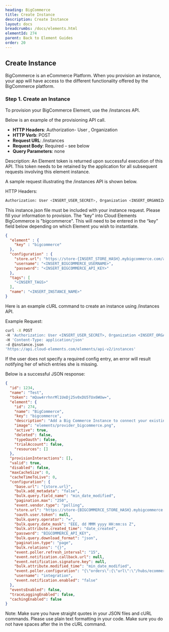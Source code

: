 ```yaml
---
heading: BigCommerce
title: Create Instance
description: Create Instance
layout: docs
breadcrumbs: /docs/elements.html
elementId: 274
parent: Back to Element Guides
order: 20
---
```


## Create Instance

BigCommerce is an eCommerce Platform. When you provision an instance, your app will have access to the different functionality offered by the BigCommerce platform.

### Step 1. Create an Instance

To provision your BigCommerce Element, use the /instances API.

Below is an example of the provisioning API call.

* __HTTP Headers__: Authorization- User <user secret>, Organization <organization secret>
* __HTTP Verb__: POST
* __Request URL__: /instances
* __Request Body__: Required – see below
* __Query Parameters__: none

Description: An Element token is returned upon successful execution of this API. This token needs to be retained by the application for all subsequent requests involving this element instance.

A sample request illustrating the /instances API is shown below.

HTTP Headers:

```bash
Authorization: User <INSERT_USER_SECRET>, Organization <INSERT_ORGANIZATION_SECRET>

```
This instance.json file must be included with your instance request.  Please fill your information to provision.  The “key” into Cloud Elements BigCommerce is "bigcommerce".  This will need to be entered in the “key” field below depending on which Element you wish to instantiate.

```JSON
{
  "element" : {
    "key" : "bigcommerce"
  },
  "configuration" : {
    "store.url": "https://store-{INSERT_STORE_HASH}.mybigcommerce.com/api/v2/",
    "username": "<INSERT_BIGCOMMERCE_USERNAME>",
    "password": "<INSERT_BIGCOMMERCE_API_KEY>"
  },
  "tags": [
    "<INSERT_TAGS>"
  ],
  "name": "<INSERT_INSTANCE_NAME>"
}
```

Here is an example cURL command to create an instance using /instances API.

Example Request:

```bash
curl -X POST
-H 'Authorization: User <INSERT_USER_SECRET>, Organization <INSERT_ORGANIZATION_SECRET>'
-H 'Content-Type: application/json'
-d @instance.json
'https://api.cloud-elements.com/elements/api-v2/instances'
```

If the user does not specify a required config entry, an error will result notifying her of which entries she is missing.

Below is a successful JSON response:

```JSON
{
  "id": 1234,
  "name": "Test",
  "token": "mQuw4rrhnrMl1UeDj25v0xDU5TUx6WUw=",
  "element": {
    "id": 274,
    "name": "BigCommerce",
    "key": "bigcommerce",
    "description": "Add a Big Commerce Instance to connect your existing Big Commerce account to the eCommerce Hub, allowing you to manage orders and products across multiple eCommerce Elements. You will need your Big Commerce account information to add an instance.",
    "image": "elements/provider_bigcommerce.png",
    "active": true,
    "deleted": false,
    "typeOauth": false,
    "trialAccount": false,
    "resources": []
  },
  "provisionInteractions": [],
  "valid": true,
  "disabled": false,
  "maxCacheSize": 0,
  "cacheTimeToLive": 0,
  "configuration": {
    "base.url": "{store.url}",
    "bulk.add_metadata": "false",
    "bulk.query.field_name": "min_date_modified",
    "pagination.max": "250",
    "event.vendor.type": "polling",
    "store.url": "https://store-{BIGCOMMERCE_STORE_HASH}.mybigcommerce.com/api/v2/",
    "oauth.user.token": null,
    "bulk.query.operator": "=",
    "bulk.query.date_mask": "EEE, dd MMM yyyy HH:mm:ss Z",
    "bulk.attribute.created_time": "date_created",
    "password": "BIGCOMMERCE_API_KEY",
    "bulk.query.download_format": "json",
    "pagination.type": "page",
    "bulk.relations": "{}",
    "event.poller.refresh_interval": "15",
    "event.notification.callback.url": null,
    "event.notification.signature.key": null,
    "bulk.attribute.modified_time": "min_date_modified",
    "event.poller.configuration": "{\"orders\":{\"url\":\"/hubs/ecommerce/orders?where=min_date_modified=${date:yyyy-MM-dd'T'HH:mm:ssXXX}\",\"idField\":\"id\",\"datesConfiguration\":{\"updatedDateField\":\"\",\"updatedDateFormat\":\"key\",\"createdDateField\":\"\",\"createdDateFormat\":\"key\"}},\"products\":{\"url\":\"/hubs/ecommerce/products?where=min_date_modified=${date:yyyy-MM-dd'T'HH:mm:ssXXX}\",\"idField\":\"id\",\"datesConfiguration\":{\"updatedDateField\":\"\",\"updatedDateFormat\":\"key\",\"createdDateField\":\"\",\"createdDateFormat\":\"key\"}},\"customers\":{\"url\":\"/hubs/ecommerce/customers?where=min_date_modified=${date:yyyy-MM-dd'T'HH:mm:ssXXX}\",\"idField\":\"id\",\"datesConfiguration\":{\"updatedDateField\":\"\",\"updatedDateFormat\":\"key\",\"createdDateField\":\"\",\"createdDateFormat\":\"key\"}}}",
    "username": "integration",
    "event.notification.enabled": "false"
  },
  "eventsEnabled": false,
  "traceLoggingEnabled": false,
  "cachingEnabled": false
}
```

Note:  Make sure you have straight quotes in your JSON files and cURL commands.  Please use plain text formatting in your code.  Make sure you do not have spaces after the in the cURL command.
